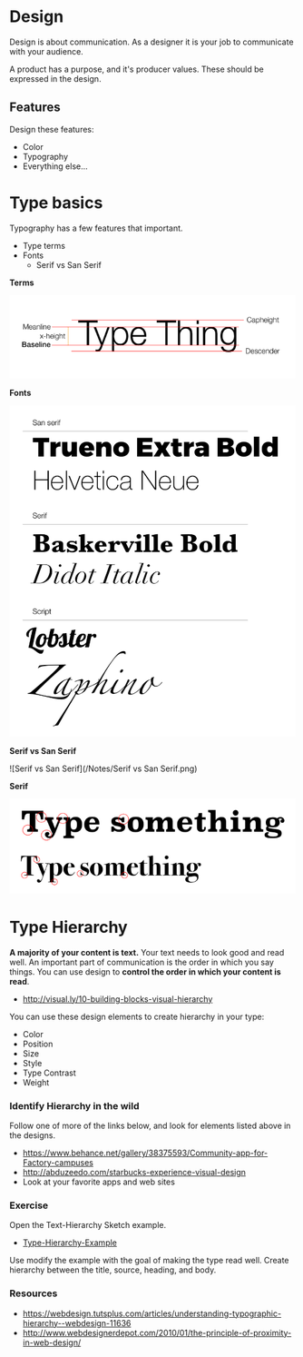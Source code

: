 # Design

Design is about communication. As a designer it is your job to communicate
with your audience.

A product has a purpose, and it's producer values. These should be expressed
in the design.

## Features

Design these features:

- Color
- Typography
- Everything else...

# Type basics

Typography has a few features that important.

- Type terms
- Fonts
  - Serif vs San Serif

__Terms__

![Type-Terms](/Notes/Type-Terms.png)

__Fonts__

![Fonts](/Notes/Type-Types.png)

__Serif vs San Serif__

![Serif vs San Serif](/Notes/Serif vs San Serif.png)

__Serif__

![Serif](/Notes/Serif.png)

# Type Hierarchy

__A majority of your content is text.__ Your text needs to look good and read well.
An important part of communication is the order in which you say things. You
can use design to **control the order in which your content is read**.

- http://visual.ly/10-building-blocks-visual-hierarchy

You can use these design elements to create hierarchy in your type:

- Color
- Position
- Size
- Style
- Type Contrast
- Weight

### Identify Hierarchy in the wild

Follow one of more of the links below, and look for elements listed above in
the designs. 

- https://www.behance.net/gallery/38375593/Community-app-for-Factory-campuses
- http://abduzeedo.com/starbucks-experience-visual-design
- Look at your favorite apps and web sites

### Exercise

Open the Text-Hierarchy Sketch example.  

- [Type-Hierarchy-Example](./exercise/)

Use modify the example with the goal of making the type read well. Create
hierarchy between the title, source, heading, and body.

### Resources

- https://webdesign.tutsplus.com/articles/understanding-typographic-hierarchy--webdesign-11636
- http://www.webdesignerdepot.com/2010/01/the-principle-of-proximity-in-web-design/
